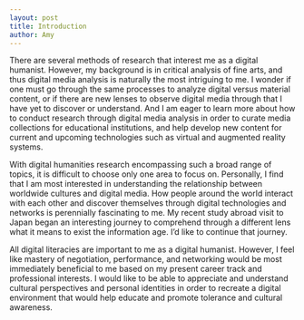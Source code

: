 ```yaml
---
layout: post
title: Introduction
author: Amy
---
```


There are several methods of research that interest me as a digital humanist. However, my background is in critical analysis of fine arts, and thus digital media analysis is naturally the most intriguing to me.  I wonder if one must go through the same processes to analyze digital versus material content, or if there are new lenses to observe digital media through that I have yet to discover or understand.  And I am eager to learn more about how to conduct research through digital media analysis in order to curate media collections for educational institutions, and help develop new content for current and upcoming technologies such as virtual and augmented reality systems.

With digital humanities research encompassing such a broad range of topics, it is difficult to choose only one area to focus on.  Personally, I find that I am most interested in understanding the relationship between worldwide cultures and digital media.  How people around the world interact with each other and discover themselves through digital technologies and networks is perennially fascinating to me.  My recent study abroad visit to Japan began an interesting journey to comprehend through a different lens what it means to exist the information age.  I’d like to continue that journey.

All digital literacies are important to me as a digital humanist.  However, I feel like mastery of negotiation, performance, and networking would be most immediately beneficial to me based on my present career track and professional interests.  I would like to be able to appreciate and understand cultural perspectives and personal identities in order to recreate a digital environment that would help educate and promote tolerance and cultural awareness.

